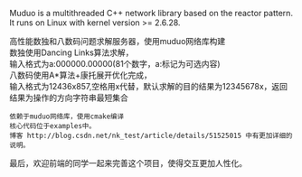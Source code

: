 Muduo is a multithreaded C++ network library based on
the reactor pattern.
It runs on Linux with kernel version >= 2.6.28.

高性能数独和八数码问题求解服务器，使用muduo网络库构建<br>
数独使用Dancing Links算法求解，<br>
输入格式为a:000000.00000(81个数字，a:标记为可选内容)<br>
八数码使用A*算法+康托展开优化完成，<br>
输入格式为12436x857,空格用x代替，默认求解的目的结果为12345678x，返回结果为操作的方向字符串最短集合<br>

    依赖于muduo网络库，使用cmake编译
    核心代码位于examples中。
    博客 http://blog.csdn.net/nk_test/article/details/51525015 中有更加详细的说明。

最后，欢迎前端的同学一起来完善这个项目，使得交互更加人性化。



